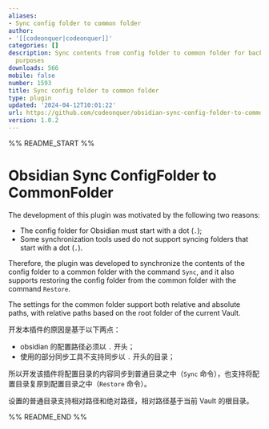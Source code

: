 ```yaml
---
aliases:
- Sync config folder to common folder
author:
- '[[codeonquer|codeonquer]]'
categories: []
description: Sync contents from config folder to common folder for backup or other
  purposes
downloads: 566
mobile: false
number: 1593
title: Sync config folder to common folder
type: plugin
updated: '2024-04-12T10:01:22'
url: https://github.com/codeonquer/obsidian-sync-config-folder-to-common-folder
version: 1.0.2
---
```


%% README_START %%

# Obsidian Sync ConfigFolder to CommonFolder

The development of this plugin was motivated by the following two reasons:

- The config folder for Obsidian must start with a dot (`.`);
- Some synchronization tools used do not support syncing folders that start with a dot (`.`).

Therefore, the plugin was developed to synchronize the contents of the config folder to a common folder with the command `Sync`, and it also supports restoring the config folder from the common folder with the command `Restore`.

The settings for the common folder support both relative and absolute paths, with relative paths based on the root folder of the current Vault.

开发本插件的原因是基于以下两点：

- obsidian 的配置路径必须以 `.` 开头；
- 使用的部分同步工具不支持同步以 `.` 开头的目录；

所以开发该插件将配置目录的内容同步到普通目录之中（`Sync` 命令），也支持将配置目录复原到配置目录之中（`Restore` 命令）。

设置的普通目录支持相对路径和绝对路径，相对路径基于当前 Vault 的根目录。


%% README_END %%